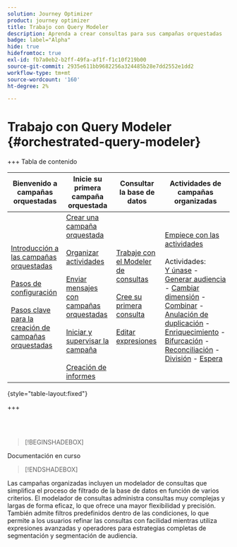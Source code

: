 ```yaml
---
solution: Journey Optimizer
product: journey optimizer
title: Trabajo con Query Modeler
description: Aprenda a crear consultas para sus campañas orquestadas
badge: label="Alpha"
hide: true
hidefromtoc: true
exl-id: fb7a0eb2-b2ff-49fa-af1f-f1c10f219b00
source-git-commit: 2935e611bb9682256a324485b28e7dd2552e1dd2
workflow-type: tm+mt
source-wordcount: '160'
ht-degree: 2%

---
```



# Trabajo con Query Modeler {#orchestrated-query-modeler}

+++ Tabla de contenido

| Bienvenido a campañas orquestadas | Inicie su primera campaña orquestada | Consultar la base de datos | Actividades de campañas organizadas |
|---|---|---|---|
| [Introducción a las campañas orquestadas](gs-orchestrated-campaigns.md)<br/><br/>[Pasos de configuración](configuration-steps.md)<br/><br/>[Pasos clave para la creación de campañas orquestadas](gs-campaign-creation.md) | [Crear una campaña orquestada](create-orchestrated-campaign.md)<br/><br/>[Organizar actividades](orchestrate-activities.md)<br/><br/>[Enviar mensajes con campañas orquestadas](send-messages.md)<br/><br/>[Iniciar y supervisar la campaña](start-monitor-campaigns.md)<br/><br/>[Creación de informes](reporting-campaigns.md) | [Trabaje con el Modeler de consultas](orchestrated-query-modeler.md)<br/><br/>[Cree su primera consulta](build-query.md)<br/><br/>[Editar expresiones](edit-expressions.md) | [Empiece con las actividades](activities/about-activities.md)<br/><br/>Actividades:<br/>[Y únase](activities/and-join.md) - [Generar audiencia](activities/build-audience.md) - [Cambiar dimensión](activities/change-dimension.md) - [Combinar](activities/combine.md) - [Anulación de duplicación](activities/deduplication.md) - [Enriquecimiento](activities/enrichment.md) - [Bifurcación](activities/fork.md) - [Reconciliación](activities/reconciliation.md) - [División](activities/split.md) - [Espera](activities/wait.md) |

{style="table-layout:fixed"}

+++

<br/><br/>

>[!BEGINSHADEBOX]

Documentación en curso

>[!ENDSHADEBOX]

Las campañas organizadas incluyen un modelador de consultas que simplifica el proceso de filtrado de la base de datos en función de varios criterios. El modelador de consultas administra consultas muy complejas y largas de forma eficaz, lo que ofrece una mayor flexibilidad y precisión. También admite filtros predefinidos dentro de las condiciones, lo que permite a los usuarios refinar las consultas con facilidad mientras utiliza expresiones avanzadas y operadores para estrategias completas de segmentación y segmentación de audiencia.

<!--rapatrier docs utiles de la doc Web UI -->

